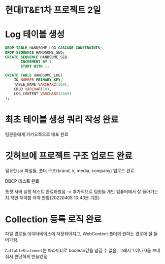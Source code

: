# 현대IT&E1차 프로젝트 2일

# Log 테이블 생성
```sql
DROP TABLE HANDSOME_LOG CASCADE CONSTRAINTS;
DROP SEQUENCE HANDSOME_SEQ;
CREATE SEQUENCE HANDSOME_SEQ
       INCREMENT BY 1
       START WITH 1;
       
CREATE TABLE HANDSOME_LOG(
    ID NUMBER PRIMARY KEY,
    TABLE_NAME VARCHAR2(100),
    CRUD VARCHAR(10),
    LOG_CONTENT VARCHAR2(4000)
);

```

# 최초 테이블 생성 쿼리 작성 완료 
팀원들에게 카카오톡으로 배포 완료

# 깃허브에 프로젝트 구조 업로드 완료
필요한 jar 파일들, 폴더 구조(brand, ir, media, company) 업로드 완료

DBCP 테스트 완료

톰캣 서버 실행 테스트 완료하였음 -> 추가적으로 팀원들 개인 컴퓨터에서 잘 돌아가는지 학인 해야함 아직 안함(20220405 10:43분 기준)

# Collection 등록 로직 완료
파일 경로들 데이터베이스에 저장되어지고, WebContent 폴더의 원하는 경로에 잘 들어가짐.

`CallableStatement`는 파라미터로 boolean값을 넘길 수 없음. 그래서 1 이나 0을 보내줘서 판단하게 만들었음